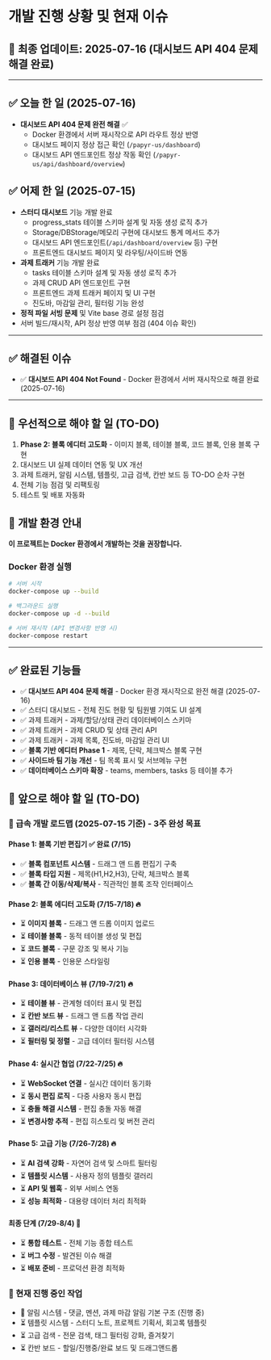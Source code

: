 # 개발 진행 상황 및 현재 이슈

## 📅 최종 업데이트: 2025-07-16 (대시보드 API 404 문제 해결 완료)

---

## ✅ 오늘 한 일 (2025-07-16)

- **대시보드 API 404 문제 완전 해결** ✅
  - Docker 환경에서 서버 재시작으로 API 라우트 정상 반영
  - 대시보드 페이지 정상 접근 확인 (`/papyr-us/dashboard`)
  - 대시보드 API 엔드포인트 정상 작동 확인 (`/papyr-us/api/dashboard/overview`)

## ✅ 어제 한 일 (2025-07-15)

- **스터디 대시보드** 기능 개발 완료
  - progress_stats 테이블 스키마 설계 및 자동 생성 로직 추가
  - Storage/DBStorage/메모리 구현에 대시보드 통계 메서드 추가
  - 대시보드 API 엔드포인트(`/api/dashboard/overview` 등) 구현
  - 프론트엔드 대시보드 페이지 및 라우팅/사이드바 연동
- **과제 트래커** 기능 개발 완료
  - tasks 테이블 스키마 설계 및 자동 생성 로직 추가
  - 과제 CRUD API 엔드포인트 구현
  - 프론트엔드 과제 트래커 페이지 및 UI 구현
  - 진도바, 마감일 관리, 필터링 기능 완성
- **정적 파일 서빙 문제** 및 Vite base 경로 설정 점검
- 서버 빌드/재시작, API 정상 반영 여부 점검 (404 이슈 확인)

---

## ✅ 해결된 이슈

- ✅ **대시보드 API 404 Not Found** - Docker 환경에서 서버 재시작으로 해결 완료 (2025-07-16)

---

## 📝 우선적으로 해야 할 일 (TO-DO)

1. **Phase 2: 블록 에디터 고도화** - 이미지 블록, 테이블 블록, 코드 블록, 인용 블록 구현
2. 대시보드 UI 실제 데이터 연동 및 UX 개선
3. 과제 트래커, 알림 시스템, 템플릿, 고급 검색, 칸반 보드 등 TO-DO 순차 구현
4. 전체 기능 점검 및 리팩토링
5. 테스트 및 배포 자동화

## 🐳 개발 환경 안내

**이 프로젝트는 Docker 환경에서 개발하는 것을 권장합니다.**

### Docker 환경 실행
```bash
# 서버 시작
docker-compose up --build

# 백그라운드 실행
docker-compose up -d --build

# 서버 재시작 (API 변경사항 반영 시)
docker-compose restart
``` 
-------------------------------------------------------------------------
## ✅ 완료된 기능들

- ✅ **대시보드 API 404 문제 해결** - Docker 환경 재시작으로 완전 해결 (2025-07-16)
- ✅ 스터디 대시보드 - 전체 진도 현황 및 팀원별 기여도 UI 설계
- ✅ 과제 트래커 - 과제/할당/상태 관리 데이터베이스 스키마
- ✅ 과제 트래커 - 과제 CRUD 및 상태 관리 API
- ✅ 과제 트래커 - 과제 목록, 진도바, 마감일 관리 UI
- ✅ **블록 기반 에디터 Phase 1** - 제목, 단락, 체크박스 블록 구현
- ✅ **사이드바 팀 기능 개선** - 팀 목록 표시 및 서브메뉴 구현
- ✅ **데이터베이스 스키마 확장** - teams, members, tasks 등 테이블 추가

## 📝 앞으로 해야 할 일 (TO-DO)

### 🚀 급속 개발 로드맵 (2025-07-15 기준) - 3주 완성 목표

#### Phase 1: 블록 기반 편집기 ✅ 완료 (7/15)
- ✅ **블록 컴포넌트 시스템** - 드래그 앤 드롭 편집기 구축
- ✅ **블록 타입 지원** - 제목(H1,H2,H3), 단락, 체크박스 블록
- ✅ **블록 간 이동/삭제/복사** - 직관적인 블록 조작 인터페이스

#### Phase 2: 블록 에디터 고도화 (7/15-7/18) 🔥
- ⏳ **이미지 블록** - 드래그 앤 드롭 이미지 업로드
- ⏳ **테이블 블록** - 동적 테이블 생성 및 편집
- ⏳ **코드 블록** - 구문 강조 및 복사 기능
- ⏳ **인용 블록** - 인용문 스타일링

#### Phase 3: 데이터베이스 뷰 (7/19-7/21) 🔥
- ⏳ **테이블 뷰** - 관계형 데이터 표시 및 편집
- ⏳ **칸반 보드 뷰** - 드래그 앤 드롭 작업 관리
- ⏳ **갤러리/리스트 뷰** - 다양한 데이터 시각화
- ⏳ **필터링 및 정렬** - 고급 데이터 필터링 시스템

#### Phase 4: 실시간 협업 (7/22-7/25) 🔥
- ⏳ **WebSocket 연결** - 실시간 데이터 동기화
- ⏳ **동시 편집 로직** - 다중 사용자 동시 편집
- ⏳ **충돌 해결 시스템** - 편집 충돌 자동 해결
- ⏳ **변경사항 추적** - 편집 히스토리 및 버전 관리

#### Phase 5: 고급 기능 (7/26-7/28) 🔥
- ⏳ **AI 검색 강화** - 자연어 검색 및 스마트 필터링
- ⏳ **템플릿 시스템** - 사용자 정의 템플릿 갤러리
- ⏳ **API 및 웹훅** - 외부 서비스 연동
- ⏳ **성능 최적화** - 대용량 데이터 처리 최적화

#### 최종 단계 (7/29-8/4) 🎯
- ⏳ **통합 테스트** - 전체 기능 종합 테스트
- ⏳ **버그 수정** - 발견된 이슈 해결
- ⏳ **배포 준비** - 프로덕션 환경 최적화

### 🔄 현재 진행 중인 작업
- 🔄 알림 시스템 - 댓글, 멘션, 과제 마감 알림 기본 구조 (진행 중)
- ⏳ 템플릿 시스템 - 스터디 노트, 프로젝트 기획서, 회고록 템플릿
- ⏳ 고급 검색 - 전문 검색, 태그 필터링 강화, 즐겨찾기
- ⏳ 칸반 보드 - 할일/진행중/완료 보드 및 드래그앤드롭